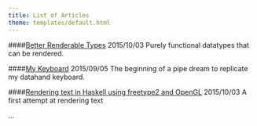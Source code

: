 ```yaml
---
title: List of Articles
theme: templates/default.html
---
```


####[Better Renderable Types](Renderable.html)
<date>2015/10/03</date>
Purely functional datatypes that can be rendered.


####[My Keyboard](My-Keyboard.html)
<date>2015/09/05</date>
The beginning of a pipe dream to replicate my datahand keyboard.


####[Rendering text in Haskell using freetype2 and OpenGL](Haskell-font-rendering-with-freetype2-and-opengl.html)
<date>2015/10/03</date>
A first attempt at rendering text

...

